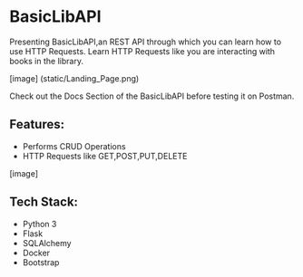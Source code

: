 # **BasicLibAPI**

Presenting BasicLibAPI,an REST API through which you can learn how to use HTTP Requests.
Learn HTTP Requests like you are interacting with books in the library.

[image] (static/Landing_Page.png)

Check out the Docs Section of the BasicLibAPI before testing it on Postman.

## Features:
- Performs CRUD Operations
- HTTP Requests like GET,POST,PUT,DELETE

[image]

## Tech Stack:
- Python 3
- Flask
- SQLAlchemy
- Docker
- Bootstrap




